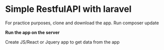 <h1> Simple RestfulAPI with laravel </h1>
<p> For practice purposes, clone and download the app. Run composer update</p>
<strong> Run the app on the server </strong>
<p> Create JS/React or Jquery app to get data from the app </p>
